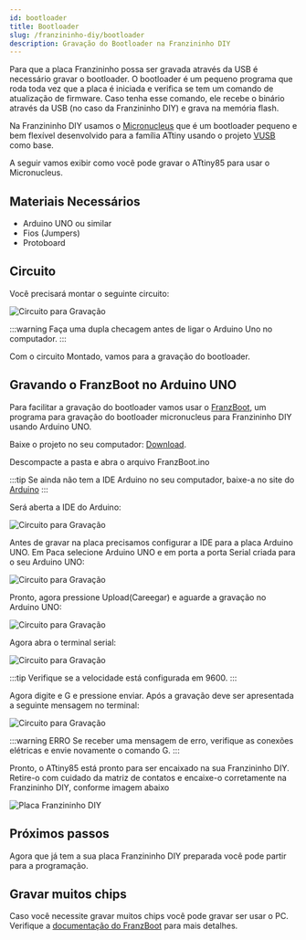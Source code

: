 ```yaml
---
id: bootloader
title: Bootloader
slug: /franzininho-diy/bootloader
description: Gravação do Bootloader na Franzininho DIY
---
```


Para que a placa Franzininho possa ser gravada através da USB é necessário gravar o bootloader. O bootloader é um pequeno programa que roda toda vez que a placa é iniciada e verifica se tem um comando de atualização de firmware. Caso tenha esse comando, ele recebe o binário através da USB (no caso da Franzininho DIY) e grava na memória flash.

Na Franzininho DIY usamos o [Micronucleus](https://github.com/micronucleus/micronucleus/blob/master/Devices_with_Micronucleus.md) que é um bootloader pequeno e bem flexível desenvolvido para a família ATtiny usando o projeto [VUSB](https://www.obdev.at/products/vusb/index.html) como base.

A seguir vamos exibir como você pode gravar o ATtiny85 para usar o Micronucleus.

## Materiais Necessários

- Arduino UNO ou similar
- Fios \(Jumpers\)
- Protoboard

## Circuito

Você precisará montar o seguinte circuito:

![Circuito para Gravação](img/bootloader/circuito.png)

:::warning Faça uma dupla checagem antes de ligar o Arduino Uno no computador.
:::

Com o circuito Montado, vamos para a gravação do bootloader.

## Gravando o FranzBoot no Arduino UNO

Para facilitar a gravação do bootloader vamos usar o [FranzBoot](https://github.com/Franzininho/FranzBoot), um programa para gravação do bootloader micronucleus para Franzininho DIY usando Arduino UNO.

Baixe o projeto no seu computador: [Download](https://github.com/Franzininho/FranzBoot/archive/refs/heads/main.zip).

Descompacte a pasta e abra o arquivo FranzBoot.ino

:::tip Se ainda não tem a IDE Arduino no seu computador, baixe-a no site do [Arduino](https://www.arduino.cc/en/software)
:::

Será aberta a IDE do Arduino:

![Circuito para Gravação](img/bootloader/IDE-Arduino.png)

Antes de gravar na placa precisamos configurar a IDE para a placa Arduino UNO. Em Paca selecione Arduino UNO e em porta a porta Serial criada para o seu Arduino UNO:

![Circuito para Gravação](img/bootloader/IDE-Arduino-Configuracao.png)

Pronto, agora pressione Upload(Careegar) e aguarde a gravação no Arduino UNO:

![Circuito para Gravação](img/bootloader/IDE-Arduino-Upload.png)

Agora abra o terminal serial:

![Circuito para Gravação](img/bootloader/IDE-Arduino-Terminal-serial.png)

:::tip Verifique se a velocidade está configurada em 9600.
:::

Agora digite e G e pressione enviar. Após a gravação deve ser apresentada a seguinte mensagem no terminal:

![Circuito para Gravação](img/bootloader/IDE-Arduino-Gravando.png)

:::warning ERRO
Se receber uma mensagem de erro, verifique as conexões elétricas e envie novamente o comando G.
:::

Pronto, o ATtiny85 está pronto para ser encaixado na sua Franzininho DIY. Retire-o com cuidado da matriz de contatos e encaixe-o corretamente na Franzininho DIY, conforme imagem abaixo

![Placa Franzininho DIY](img/bootloader/placa-franzininho-diy.png)

## Próximos passos

Agora que já tem a sua placa Franzininho DIY preparada você pode partir para a programação.

## Gravar muitos chips

Caso você necessite gravar muitos chips você pode gravar ser usar o PC. Verifique a [documentação do FranzBoot](https://github.com/Franzininho/FranzBoot#readme) para mais detalhes.
